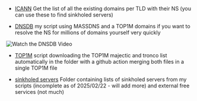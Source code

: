 - [ICANN](ICANN/Get_all_the_domains_with_NS.md) Get the list of all the existing domains per TLD with their NS (you can use these to find sinkholed servers)

- [DNSDB](DNSDB/TOP1M_DNSDB.py) my script using MASSDNS and a TOP1M domains if you want to resolve the NS for millions of domains yourself very quickly

![Watch the DNSDB Video](DNSDB/DNSDB.gif)

- [TOP1M](TOP1M) script downloading the TOP1M majectic and tronco list automatically in the folder with a github action merging both files in a single TOP1M file

- [sinkholed servers](sinkholed_servers) Folder containing lists of sinkholed servers from my scripts (incomplete as of 2025/02/22 - will add more) and external free services (not much)
